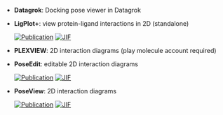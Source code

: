 



- **Datagrok**: Docking pose viewer in Datagrok  




- **LigPlot+**: view protein-ligand interactions in 2D (standalone)  

    [![Publication](https://img.shields.io/badge/Publication-Citations:4667-blue?style=for-the-badge&logo=bookstack)](https://doi.org/10.1021/ci200227u) 
    [![JIF](https://img.shields.io/badge/Impact_Factor-5.60-purple?style=for-the-badge&logo=academia)](https://doi.org/10.1021/ci200227u)



- **PLEXVIEW**: 2D interaction diagrams (play molecule account required)  




- **PoseEdit**: editable 2D interaction diagrams  

    [![Publication](https://img.shields.io/badge/Publication-Citations:42-blue?style=for-the-badge&logo=bookstack)](https://doi.org/10.1007%2Fs10822-023-00522-4) 
    [![JIF](https://img.shields.io/badge/Impact_Factor-3.00-purple?style=for-the-badge&logo=academia)](https://doi.org/10.1007%2Fs10822-023-00522-4)



- **PoseView**: 2D interaction diagrams  

    [![Publication](https://img.shields.io/badge/Publication-Citations:74-blue?style=for-the-badge&logo=bookstack)](https://doi.org/10.1186/1758-2946-2-S1-P50) 
    [![JIF](https://img.shields.io/badge/Impact_Factor-7.10-purple?style=for-the-badge&logo=academia)](https://doi.org/10.1186/1758-2946-2-S1-P50)


